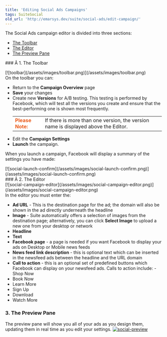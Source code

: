 ```yaml
---
title: 'Editing Social Ads Campaigns'
tags: SuiteSocial
old_url: 'http://emarsys.dev/suite/social-ads/edit-campaign/'
---
```


The Social Ads campaign editor is divided into three sections:

- [The Toolbar](#toolbar)
- [The Editor](#editor)
- [The Preview Pane](#preview)
 
<a name="toolbar"></a>### Â 1. The Toolbar

<div class="row">[![toolbar](/assets/images/toolbar.png)](/assets/images/toolbar.png)</div> On the toolbar you can:

- Return to the **Campaign Overview** page
- **Save** your changes
- Create new **Versions** for A/B testing. This testing is performed by Facebook, which will test all the versions you create and ensure that the best-performing one is shown most frequently. <table style="width: 100%;"><tbody><tr><td style="text-align: left; width: 80px; border-color: #fff; background-color: #fff; color: #eb5a19;">**Please Note:**</td> <td>If there is more than one version, the version name is displayed above the Editor.</td> </tr></tbody></table>
- Edit the **Campaign Settings**
- **Launch** the campaign.

 When you launch a campaign, Facebook will display a summary of the settings you have made:

<div class="row">[![social-launch-confirm](/assets/images/social-launch-confirm.png)](/assets/images/social-launch-confirm.png)</div><a name="editor"></a>### Â 2. The Editor

<div class="row">[![social-campaign-editor](/assets/images/social-campaign-editor.png)](/assets/images/social-campaign-editor.png)</div> In the editor you must enter the:

- **Ad URL** - This is the destination page for the ad; the domain will also be shown in the ad directly underneath the headline
- **Image** - Suite automatically offers a selection of images from the destination page; alternatively, you can click **Select Image** to upload a new one from your desktop or network
- **Headline**
- **Text**
- **Facebook page** - a page is needed if you want Facebook to display your ads on Desktop or Mobile news feeds
- **News feed link description** - this is optional text which can be inserted in the newsfeed ads between the headline and the URL domain
- **Call to action** - this is an optional set of predefined buttons which Facebook can display on your newsfeed ads. Calls to action include: - Shop Now
- Book Now
- Learn More
- Sign Up
- Download
- Watch More<a name="preview"></a>

### 3. The Preview Pane

 The preview pane will show you all of your ads as you design them, updating them in real time as you edit your settings. [![social-preview](/assets/images/social-preview.png)](/assets/images/social-preview.png)